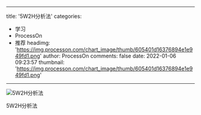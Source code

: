 
---
title: '5W2H分析法'
categories: 
 - 学习
 - ProcessOn
 - 推荐
headimg: 'https://img.processon.com/chart_image/thumb/605401d16376894e1e949fd1.png'
author: ProcessOn
comments: false
date: 2022-01-06 09:23:57
thumbnail: 'https://img.processon.com/chart_image/thumb/605401d16376894e1e949fd1.png'
---

<div>   
<img class="thumb" alt="5W2H分析法" src="https://img.processon.com/chart_image/thumb/605401d16376894e1e949fd1.png" referrerpolicy="no-referrer">
<p>5W2H分析法</p>  
</div>
            